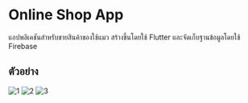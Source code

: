 # Online Shop App

แอปพลิเคชันสำหรับขายสินค้าของใช้แมว สร้างขึ้นโดยใช้ Flutter และจัดเก็บฐานข้อมูลโดยใช้ Firebase 

## ตัวอย่าง

![1](https://github.com/YeanWK/online-shop-cat-app/assets/163988007/429a2ba7-b114-4edd-b526-1abbdfe88100)
![2](https://github.com/YeanWK/online-shop-cat-app/assets/163988007/913183af-a579-4d29-b58c-4ff031982e20)
![3](https://github.com/YeanWK/online-shop-cat-app/assets/163988007/4d6d5d6d-8e76-42d0-b301-b15140dbbb2d)
